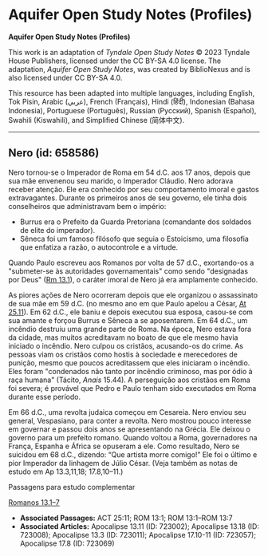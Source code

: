# Aquifer Open Study Notes (Profiles)

**Aquifer Open Study Notes (Profiles)**

This work is an adaptation of *Tyndale Open Study Notes* © 2023 Tyndale House Publishers, licensed under the CC BY\-SA 4\.0 license. The adaptation, *Aquifer Open Study Notes*, was created by BiblioNexus and is also licensed under CC BY\-SA 4\.0\.

This resource has been adapted into multiple languages, including English, Tok Pisin, Arabic (عربي), French (Français), Hindi (हिंदी), Indonesian (Bahasa Indonesia), Portuguese (Português), Russian (Русский), Spanish (Español), Swahili (Kiswahili), and Simplified Chinese (简体中文).



--------------------------------

## Nero (id: 658586)

Nero tornou\-se o Imperador de Roma em 54 d.C. aos 17 anos, depois que sua mãe envenenou seu marido, o Imperador Cláudio. Nero adorava receber atenção. Ele era conhecido por seu comportamento imoral e gastos extravagantes. Durante os primeiros anos de seu governo, ele tinha dois conselheiros que administravam bem o império:

* Burrus era o Prefeito da Guarda Pretoriana (comandante dos soldados de elite do imperador).
* Sêneca foi um famoso filósofo que seguia o Estoicismo, uma filosofia que enfatiza a razão, o autocontrole e a virtude.

Quando Paulo escreveu aos Romanos por volta de 57 d.C., exortando\-os a "submeter\-se às autoridades governamentais" como sendo "designadas por Deus" ([Rm 13\.1](https://ref.ly/Rom13:1)), o caráter imoral de Nero já era amplamente conhecido.

As piores ações de Nero ocorreram depois que ele organizou o assassinato de sua mãe em 59 d.C. (no mesmo ano em que Paulo apelou a César, [At 25\.11](https://ref.ly/Acts25:11)). Em 62 d.C., ele baniu e depois executou sua esposa, casou\-se com sua amante e forçou Burrus e Sêneca a se aposentarem. Em 64 d.C., um incêndio destruiu uma grande parte de Roma. Na época, Nero estava fora da cidade, mas muitos acreditavam no boato de que ele mesmo havia iniciado o incêndio. Nero culpou os cristãos, acusando\-os do crime. As pessoas viam os cristãos como hostis à sociedade e merecedores de punição, mesmo que poucos acreditassem que eles iniciaram o incêndio. Eles foram "condenados não tanto por incêndio criminoso, mas por ódio à raça humana" (Tácito, *Anais* 15\.44\). A perseguição aos cristãos em Roma foi severa; é provável que Pedro e Paulo tenham sido executados em Roma durante esse período.

Em 66 d.C., uma revolta judaica começou em Cesareia. Nero enviou seu general, Vespasiano, para conter a revolta. Nero mostrou pouco interesse em governar e passou dois anos se apresentando na Grécia. Ele deixou o governo para um prefeito romano. Quando voltou a Roma, governadores na França, Espanha e África se opuseram a ele. Como resultado, Nero se suicidou em 68 d.C., dizendo: “Que artista morre comigo!” Ele foi o último e pior Imperador da linhagem de Júlio César. (Veja também as notas de estudo em Ap 13\.3,11,18; 17\.8,10–11.)

Passagens para estudo complementar

[Romanos 13\.1–7](https://ref.ly/Rom13:1-Rom13:7)

* **Associated Passages:** ACT 25:11; ROM 13:1; ROM 13:1–ROM 13:7
* **Associated Articles:** Apocalipse 13.11 (ID: 723002); Apocalipse 13.18 (ID: 723008); Apocalipse 13.3 (ID: 723011); Apocalipse 17.10-11 (ID: 723057); Apocalipse 17.8 (ID: 723069)

